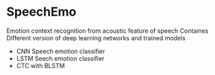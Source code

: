 # SpeechEmo
Emotion context recognition from acoustic feature of speech
Containes Different version of deep learning networks and trained models
  - CNN Speech emotion classifier 
  - LSTM Seech emotion classifier
  - CTC with BLSTM

